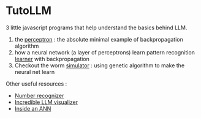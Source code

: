 # TutoLLM
3 little javascript programs that help understand the basics behind LLM.
1. the [perceptron](https://johannoriel.github.io/TutoLLM/perceptron.html) : the absolute minimal example of backpropagation algorithm
2. how a neural network (a layer of perceptrons) learn pattern recognition [learner](https://johannoriel.github.io/TutoLLM/learner.html) with backpropagation
3. Checkout the worm [simulator](https://johannoriel.github.io/TutoLLM/genetic.html) : using genetic algorithm to make the neural net learn

Other useful resources :
* [Number recognizer](https://machinelearning.tobiashill.se/2019/01/28/extra-2-a-mnist-playground/)
* [Incredible LLM visualizer](https://bbycroft.net/llm)
* [Inside an ANN](https://x.com/gabeElbling/status/1850220333631943068)
